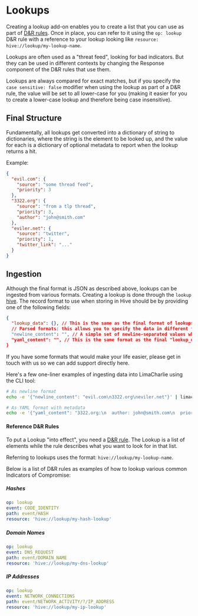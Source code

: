 
# Lookups

Creating a lookup add-on enables you to create a list that you can use as part of [D&R rules](dr.md).
Once in place, you can refer to it using the `op: lookup` D&R rule with a reference to your lookup looking
like `resource: hive://lookup/my-lookup-name`.

Lookups are often used as a "threat feed", looking for bad indicators. But they can be used in different
contexts by changing the Response component of the D&R rules that use them.

Lookups are always compared for exact matches, but if you specify the `case sensitive: false` modifier
when using the lookup as part of a D&R rule, the value will be set to all lower-case for you (making
it easier for you to create a lower-case lookup and therefore being case insensitive).

## Final Structure

Fundamentally, all lookups get converted into a dictionary of string to dictionaries, where the string
is the element to be looked up, and the value for each is a dictionary of optional metadata to report
when the lookup returns a hit.

Example:
```json
{
  "evil.com": {
    "source": "some thread feed",
    "priority": 3
  },
  "3322.org": {
    "source": "from a tlp thread",
    "priority": 3,
    "author": "john@smith.com"
  },
  "eviler.net": {
    "source": "twitter",
    "priority": 1,
    "twitter_link": "..."
  }
}
```

## Ingestion

Although the final format is JSON as described above, lookups can be ingested from various formats.
Creating a lookup is done through the `lookup` [hive](hive.md). The record format to use when storing
in Hive should be by providing one of the following fields:

```json
{
  "lookup_data": {}, // This is the same as the final format of lookups. So you can ingest it directly in its final form.
  // Parsed formats: this allows you to specify the data in different formats which LimaCharlie will parse into its final form.
  "newline_content": "", // A simple set of newline-separated values which will be come keys of the lookup. The metadata component will be empty ({}).
  "yaml_content": "", // This is the same format as the final "lookup_data", except provided as a YAML document.
}
```

If you have some formats that would make your life easier, please get in touch with us so we can add support directly here.

Here's a few one-liner examples of ingesting data into LimaCharlie using the CLI tool:

```bash
# As newline format
echo -e '{"newline_content": "evil.com\n3322.org\neviler.net"}' | limacharlie hive set lookup --key my-lookup --data -

# As YAML format with metadata
echo -e '{"yaml_content": "3322.org:\n  author: john@smith.com\n  priority: 3\n  source: from a tlp thread\nevil.com:\n  priority: 3\n  source: some thread feed\neviler.net:\n  priority: 1\n  source: twitter\n  twitter_link: something"}' | limacharlie hive set lookup --key my-lookup --data -
```

#### Reference D&R Rules
To put a Lookup "into effect", you need a [D&R rule](dr.md). The Lookup is a list of elements while
the rule describes what you want to look for in that list.

Referring to lookups uses the format: `hive://lookup/my-lookup-name`.

Below is a list of D&R rules as examples of how to lookup various common Indicators of Compromise:

##### Hashes

```yaml
op: lookup
event: CODE_IDENTITY
path: event/HASH
resource: 'hive://lookup/my-hash-lookup'
```

##### Domain Names

```yaml
op: lookup
event: DNS_REQUEST
path: event/DOMAIN_NAME
resource: 'hive://lookup/my-dns-lookup'
```

##### IP Addresses

```yaml
op: lookup
event: NETWORK_CONNECTIONS
path: event/NETWORK_ACTIVITY/?/IP_ADDRESS
resource: 'hive://lookup/my-ip-lookup'
```

